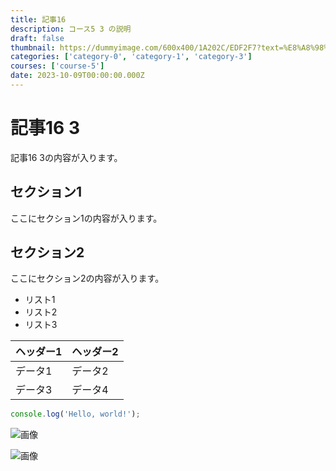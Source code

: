 ```yaml
---
title: 記事16
description: コース5 3 の説明
draft: false
thumbnail: https://dummyimage.com/600x400/1A202C/EDF2F7?text=%E8%A8%98%E4%BA%8B16
categories: ['category-0', 'category-1', 'category-3']
courses: ['course-5']
date: 2023-10-09T00:00:00.000Z
---
```


# 記事16 3

記事16 3の内容が入ります。

## セクション1
ここにセクション1の内容が入ります。

## セクション2
ここにセクション2の内容が入ります。

- リスト1
- リスト2
- リスト3

| ヘッダー1 | ヘッダー2 |
| --------- | --------- |
| データ1   | データ2   |
| データ3   | データ4   |

```javascript
console.log('Hello, world!');
```


![画像](https://dummyimage.com/320x180/2D3748/F5F7FA?text=%E8%A8%98%E4%BA%8B16+3)

![画像](https://dummyimage.com/640x360/1A202C/EDF2F7?text=%E8%A8%98%E4%BA%8B16+3)